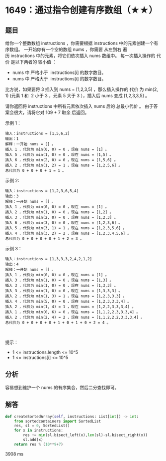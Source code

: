 # 1649：通过指令创建有序数组（★★）




## 题目

给你一个整数数组 instructions ，你需要根据 instructions 中的元素创建一个有序数组。
一开始你有一个空的数组 nums ，你需要 从左到右 遍历 instructions 中的元素，将它们依次插入 nums 数组中。
每一次插入操作的 代价 是以下两者的 较小值 ：
- nums 中 严格小于  instructions[i] 的数字数目。
- nums 中 严格大于  instructions[i] 的数字数目。

比方说，如果要将 3 插入到 nums = [1,2,3,5] ，那么插入操作的 代价 为 min(2, 1)
 (元素 1 和  2 小于 3 ，元素 5 大于 3 ），插入后 nums 变成 [1,2,3,3,5] 。

请你返回将 instructions 中所有元素依次插入 nums 后的 总最小代价 。
由于答案会很大，请将它对 109 + 7 取余 后返回。


示例 1：

    输入：instructions = [1,5,6,2]
    输出：1
    解释：一开始 nums = [] 。
    插入 1 ，代价为 min(0, 0) = 0 ，现在 nums = [1] 。
    插入 5 ，代价为 min(1, 0) = 0 ，现在 nums = [1,5] 。
    插入 6 ，代价为 min(2, 0) = 0 ，现在 nums = [1,5,6] 。
    插入 2 ，代价为 min(1, 2) = 1 ，现在 nums = [1,2,5,6] 。
    总代价为 0 + 0 + 0 + 1 = 1 。

示例 2:

    输入：instructions = [1,2,3,6,5,4]
    输出：3
    解释：一开始 nums = [] 。
    插入 1 ，代价为 min(0, 0) = 0 ，现在 nums = [1] 。
    插入 2 ，代价为 min(1, 0) = 0 ，现在 nums = [1,2] 。
    插入 3 ，代价为 min(2, 0) = 0 ，现在 nums = [1,2,3] 。
    插入 6 ，代价为 min(3, 0) = 0 ，现在 nums = [1,2,3,6] 。
    插入 5 ，代价为 min(3, 1) = 1 ，现在 nums = [1,2,3,5,6] 。
    插入 4 ，代价为 min(3, 2) = 2 ，现在 nums = [1,2,3,4,5,6] 。
    总代价为 0 + 0 + 0 + 0 + 1 + 2 = 3 。

示例 3：

    输入：instructions = [1,3,3,3,2,4,2,1,2]
    输出：4
    解释：一开始 nums = [] 。
    插入 1 ，代价为 min(0, 0) = 0 ，现在 nums = [1] 。
    插入 3 ，代价为 min(1, 0) = 0 ，现在 nums = [1,3] 。
    插入 3 ，代价为 min(1, 0) = 0 ，现在 nums = [1,3,3] 。
    插入 3 ，代价为 min(1, 0) = 0 ，现在 nums = [1,3,3,3] 。
    插入 2 ，代价为 min(1, 3) = 1 ，现在 nums = [1,2,3,3,3] 。
    插入 4 ，代价为 min(5, 0) = 0 ，现在 nums = [1,2,3,3,3,4] 。
    ​​​​​插入 2 ，代价为 min(1, 4) = 1 ，现在 nums = [1,2,2,3,3,3,4] 。
    插入 1 ，代价为 min(0, 6) = 0 ，现在 nums = [1,1,2,2,3,3,3,4] 。
    插入 2 ，代价为 min(2, 4) = 2 ，现在 nums = [1,1,2,2,2,3,3,3,4] 。
    总代价为 0 + 0 + 0 + 0 + 1 + 0 + 1 + 0 + 2 = 4 。
 

提示：
- 1 <= instructions.length <= 10^5
- 1 <= instructions[i] <= 10^5



## 分析

容易想到维护一个 nums 的有序集合，然后二分查找即可。

## 解答

```python
def createSortedArray(self, instructions: List[int]) -> int:
    from sortedcontainers import SortedList
    res, sl = 0, SortedList()
    for x in instructions:
        res += min(sl.bisect_left(x),len(sl)-sl.bisect_right(x))
        sl.add(x)
    return res % (10**9+7)
```
3908 ms



